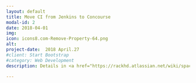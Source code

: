 ```yaml
---
layout: default
title: Move CI from Jenkins to Concourse
modal-id: 2 
date: 2018-04-01
img: 
icon: icons8.com-Remove-Property-64.png 
alt: 
project-date:  2018 April.27
#client: Start Bootstrap
#category: Web Development
description: Details in <a href="https://rackhd.atlassian.net/wiki/spaces/RAC1/pages/162889729/RAC-6719+RackHD+201804+Toolchain+Upgrade+in+Release"></a>

---
```

